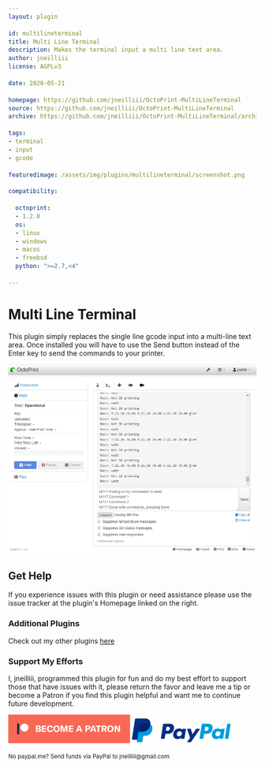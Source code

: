 ```yaml
---
layout: plugin

id: multilineterminal
title: Multi Line Terminal
description: Makes the terminal input a multi line text area.
author: jneilliii
license: AGPLv3

date: 2020-05-21

homepage: https://github.com/jneilliii/OctoPrint-MultiLineTerminal
source: https://github.com/jneilliii/OctoPrint-MultiLineTerminal
archive: https://github.com/jneilliii/OctoPrint-MultiLineTerminal/archive/master.zip

tags:
- terminal
- input
- gcode

featuredimage: /assets/img/plugins/multilineterminal/screenshot.png

compatibility:

  octoprint:
  - 1.2.0
  os:
  - linux
  - windows
  - macos
  - freebsd
  python: ">=2.7,<4"

---
```


# Multi Line Terminal

This plugin simply replaces the single line gcode input into a multi-line text area. Once installed you will have to use the Send button instead of the Enter key to send the commands to your printer.

![screenshot](/assets/img/plugins/multilineterminal/screenshot.png)

## Get Help

If you experience issues with this plugin or need assistance please use the issue tracker at the plugin's Homepage linked on the right.

### Additional Plugins

Check out my other plugins [here](https://plugins.octoprint.org/by_author/#jneilliii)

### Support My Efforts
I, jneilliii, programmed this plugin for fun and do my best effort to support those that have issues with it, please return the favor and leave me a tip or become a Patron if you find this plugin helpful and want me to continue future development.

[![Patreon](/assets/img/plugins/multilineterminal/patreon-with-text-new.png)](https://www.patreon.com/jneilliii) [![paypal](/assets/img/plugins/multilineterminal/paypal-with-text.png)](https://paypal.me/jneilliii)

<small>No paypal.me? Send funds via PayPal to jneilliii&#64;gmail&#46;com</small>
